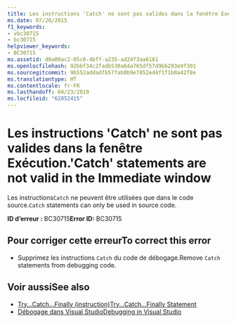 ```yaml
---
title: Les instructions 'Catch' ne sont pas valides dans la fenêtre Exécution.
ms.date: 07/20/2015
f1_keywords:
- vbc30715
- bc30715
helpviewer_keywords:
- BC30715
ms.assetid: d0a09ac2-05c0-4bff-a235-ad24f3aa6181
ms.openlocfilehash: 92bbf34c2fadb530a64a765df57d9bb293e9f301
ms.sourcegitcommit: 9b552addadfb57fab0b9e7852ed4f1f1b8a42f8e
ms.translationtype: HT
ms.contentlocale: fr-FR
ms.lasthandoff: 04/23/2019
ms.locfileid: "62052415"
---
```

# <a name="catch-statements-are-not-valid-in-the-immediate-window"></a><span data-ttu-id="49e69-102">Les instructions 'Catch' ne sont pas valides dans la fenêtre Exécution.</span><span class="sxs-lookup"><span data-stu-id="49e69-102">'Catch' statements are not valid in the Immediate window</span></span>
<span data-ttu-id="49e69-103">Les instructions`Catch` ne peuvent être utilisées que dans le code source.</span><span class="sxs-lookup"><span data-stu-id="49e69-103">`Catch` statements can only be used in source code.</span></span>  
  
 <span data-ttu-id="49e69-104">**ID d’erreur :** BC30715</span><span class="sxs-lookup"><span data-stu-id="49e69-104">**Error ID:** BC30715</span></span>  
  
## <a name="to-correct-this-error"></a><span data-ttu-id="49e69-105">Pour corriger cette erreur</span><span class="sxs-lookup"><span data-stu-id="49e69-105">To correct this error</span></span>  
  
- <span data-ttu-id="49e69-106">Supprimez les instructions `Catch` du code de débogage.</span><span class="sxs-lookup"><span data-stu-id="49e69-106">Remove `Catch` statements from debugging code.</span></span>  
  
## <a name="see-also"></a><span data-ttu-id="49e69-107">Voir aussi</span><span class="sxs-lookup"><span data-stu-id="49e69-107">See also</span></span>

- [<span data-ttu-id="49e69-108">Try...Catch...Finally (instruction)</span><span class="sxs-lookup"><span data-stu-id="49e69-108">Try...Catch...Finally Statement</span></span>](../../visual-basic/language-reference/statements/try-catch-finally-statement.md)
- [<span data-ttu-id="49e69-109">Débogage dans Visual Studio</span><span class="sxs-lookup"><span data-stu-id="49e69-109">Debugging in Visual Studio</span></span>](/visualstudio/debugger/debugging-in-visual-studio)
